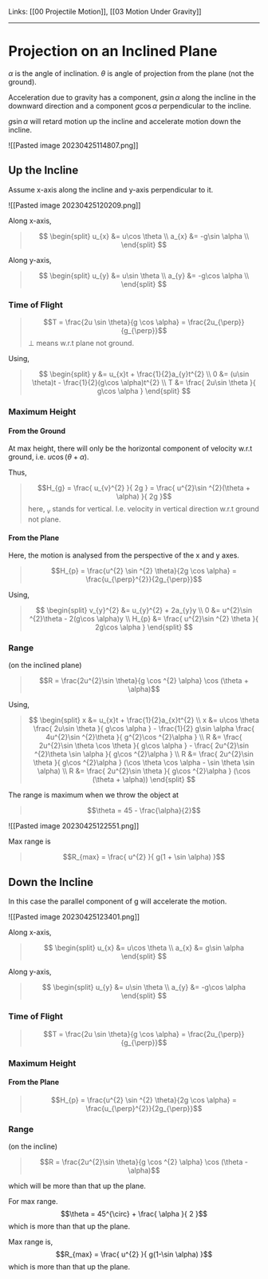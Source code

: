 Links: [[00 Projectile Motion]], [[03 Motion Under Gravity]] 
___
# Projection on an Inclined Plane
$\alpha$ is the angle of inclination. 
$\theta$ is angle of projection from the plane (not the ground).

Acceleration due to gravity has a component, $g\sin \alpha$ along the incline in the downward direction and a component $g\cos \alpha$ perpendicular to the incline. 

$g\sin \alpha$ will retard motion up the incline and accelerate motion down the incline. 

![[Pasted image 20230425114807.png]]

## Up the Incline
Assume x-axis along the incline and y-axis perpendicular to it. 

![[Pasted image 20230425120209.png]]

Along x-axis,
> $$
> \begin{split}
> u_{x} &= u\cos \theta \\
> a_{x} &= -g\sin \alpha \\
> \end{split}
> $$

Along y-axis,
> $$
> \begin{split}
> u_{y} &= u\sin \theta \\
> a_{y} &= -g\cos \alpha \\
> \end{split}
> $$


### Time of Flight

> $$T = \frac{2u \sin \theta}{g \cos \alpha} = \frac{2u_{\perp}}{g_{\perp}}$$
$\perp$ means w.r.t plane not ground. 

Using,
> $$
> \begin{split}
> y &= u_{x}t + \frac{1}{2}a_{y}t^{2} \\
> 0 &= (u\sin \theta)t - \frac{1}{2}(g\cos \alpha)t^{2} \\
> T &= \frac{ 2u\sin \theta  }{ g\cos \alpha }
> \end{split}
> $$

### Maximum Height
#### From the Ground
At max height, there will only be the horizontal component of velocity w.r.t ground, i.e. $u\cos(\theta + \alpha)$. 

Thus,
> $$H_{g} = \frac{ u_{v}^{2} }{ 2g } = \frac{ u^{2}\sin ^{2}(\theta + \alpha) }{ 2g }$$
here, $_{v}$ stands for vertical. I.e. velocity in vertical direction w.r.t ground not plane. 


#### From the Plane
Here, the motion is analysed from the perspective of the x and y axes. 

> $$H_{p} = \frac{u^{2} \sin ^{2} \theta}{2g \cos \alpha} = \frac{u_{\perp}^{2}}{2g_{\perp}}$$

Using,
> $$
> \begin{split}
> v_{y}^{2} &= u_{y}^{2} + 2a_{y}y \\
> 0 &= u^{2}\sin ^{2}\theta - 2(g\cos \alpha)y \\
> H_{p} &= \frac{ u^{2}\sin ^{2} \theta }{ 2g\cos \alpha }
> \end{split}
> $$

### Range
 (on the inclined plane)
 
> $$R = \frac{2u^{2}\sin \theta}{g \cos ^{2} \alpha} \cos (\theta + \alpha)$$

Using,
> $$
> \begin{split}
> x &= u_{x}t + \frac{1}{2}a_{x}t^{2} \\
> x &= u\cos \theta \frac{ 2u\sin \theta }{ g\cos \alpha } - \frac{1}{2} g\sin \alpha \frac{ 4u^{2}\sin ^{2}\theta }{ g^{2}\cos ^{2}\alpha } \\
> R &= \frac{ 2u^{2}\sin \theta \cos \theta  }{ g\cos \alpha  } - \frac{ 2u^{2}\sin ^{2}\theta \sin \alpha  }{ g\cos ^{2}\alpha } \\
> R &= \frac{ 2u^{2}\sin \theta }{ g\cos ^{2}\alpha } (\cos \theta \cos \alpha - \sin \theta \sin \alpha) \\
> R &= \frac{ 2u^{2}\sin \theta }{ g\cos ^{2}\alpha } (\cos (\theta + \alpha)) 
> \end{split}
> $$


The range is maximum when we throw the object at
> $$\theta = 45 - \frac{\alpha}{2}$$

![[Pasted image 20230425122551.png]]

Max range is 
> $$R_{max} = \frac{ u^{2} }{ g(1 + \sin \alpha) }$$


## Down the Incline
In this case the parallel component of g will accelerate the motion. 

![[Pasted image 20230425123401.png]]

Along x-axis,
> $$
> \begin{split}
> u_{x} &= u\cos \theta \\
> a_{x} &= g\sin \alpha
> \end{split}
> $$

Along y-axis,
> $$
> \begin{split}
> u_{y} &= u\sin \theta \\
> a_{y} &= -g\cos \alpha
> \end{split}
> $$

### Time of Flight

> $$T = \frac{2u \sin \theta}{g \cos \alpha} = \frac{2u_{\perp}}{g_{\perp}}$$

### Maximum Height 
#### From the Plane
> $$H_{p} = \frac{u^{2} \sin ^{2} \theta}{2g \cos \alpha} = \frac{u_{\perp}^{2}}{2g_{\perp}}$$

### Range
(on the incline)

> $$R = \frac{2u^{2}\sin \theta}{g \cos ^{2} \alpha} \cos (\theta - \alpha)$$

which will be more than that up the plane. 

For max range.
$$\theta = 45^{\circ} + \frac{ \alpha }{ 2 }$$
which is more than that up the plane. 

Max range is,
$$R_{max} = \frac{ u^{2} }{ g(1-\sin \alpha) }$$
which is more than that up the plane.  